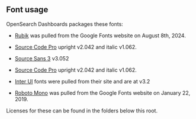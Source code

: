## Font usage

OpenSearch Dashboards packages these fonts:

* [Rubik](https://fonts.google.com/specimen/Rubik) was pulled from the Google Fonts website on August 8th, 2024.
* [Source Code Pro](https://github.com/adobe-fonts/source-code-pro) upright v2.042 and italic v1.062.

* [Source Sans 3](https://github.com/adobe-fonts/source-sans) v3.052
* [Source Code Pro](https://github.com/adobe-fonts/source-code-pro) upright v2.042 and italic v1.062.

* [Inter UI](https://rsms.me/inter/) fonts were pulled from their site and are at v3.2
* [Roboto Mono](https://fonts.google.com/specimen/Roboto+Mono) was pulled from the Google Fonts website on January 22, 2019.

Licenses for these can be found in the folders below this root.
